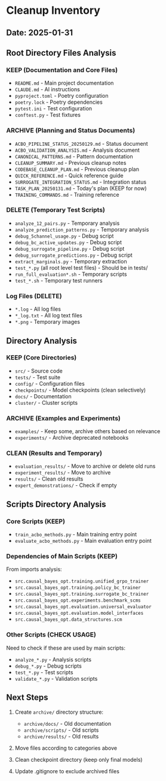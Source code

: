 # Cleanup Inventory

## Date: 2025-01-31

## Root Directory Files Analysis

### KEEP (Documentation and Core Files)
- `README.md` - Main project documentation
- `CLAUDE.md` - AI instructions 
- `pyproject.toml` - Poetry configuration
- `poetry.lock` - Poetry dependencies
- `pytest.ini` - Test configuration
- `conftest.py` - Test fixtures

### ARCHIVE (Planning and Status Documents)
- `ACBO_PIPELINE_STATUS_20250129.md` - Status document
- `ACBO_VALIDATION_ANALYSIS.md` - Analysis document
- `CANONICAL_PATTERNS.md` - Pattern documentation
- `CLEANUP_SUMMARY.md` - Previous cleanup notes
- `CODEBASE_CLEANUP_PLAN.md` - Previous cleanup plan
- `QUICK_REFERENCE.md` - Quick reference guide
- `SURROGATE_INTEGRATION_STATUS.md` - Integration status
- `TASK_PLAN_20250131.md` - Today's plan (KEEP for now)
- `TRAINING_COMMANDS.md` - Training reference

### DELETE (Temporary Test Scripts)
- `analyze_12_pairs.py` - Temporary analysis
- `analyze_prediction_patterns.py` - Temporary analysis
- `debug_5channel_usage.py` - Debug script
- `debug_bc_active_updates.py` - Debug script
- `debug_surrogate_pipeline.py` - Debug script
- `debug_surrogate_predictions.py` - Debug script
- `extract_marginals.py` - Temporary extraction
- `test_*.py` (all root level test files) - Should be in tests/
- `run_full_evaluation*.sh` - Temporary scripts
- `test_*.sh` - Temporary test runners

### Log Files (DELETE)
- `*.log` - All log files
- `*_log.txt` - All log text files
- `*.png` - Temporary images

## Directory Analysis

### KEEP (Core Directories)
- `src/` - Source code
- `tests/` - Test suite
- `config/` - Configuration files
- `checkpoints/` - Model checkpoints (clean selectively)
- `docs/` - Documentation
- `cluster/` - Cluster scripts

### ARCHIVE (Examples and Experiments)
- `examples/` - Keep some, archive others based on relevance
- `experiments/` - Archive deprecated notebooks

### CLEAN (Results and Temporary)
- `evaluation_results/` - Move to archive or delete old runs
- `experiment_results/` - Move to archive
- `results/` - Clean old results
- `expert_demonstrations/` - Check if empty

## Scripts Directory Analysis

### Core Scripts (KEEP)
- `train_acbo_methods.py` - Main training entry point
- `evaluate_acbo_methods.py` - Main evaluation entry point

### Dependencies of Main Scripts (KEEP)
From imports analysis:
- `src.causal_bayes_opt.training.unified_grpo_trainer`
- `src.causal_bayes_opt.training.policy_bc_trainer`
- `src.causal_bayes_opt.training.surrogate_bc_trainer`
- `src.causal_bayes_opt.experiments.benchmark_scms`
- `src.causal_bayes_opt.evaluation.universal_evaluator`
- `src.causal_bayes_opt.evaluation.model_interfaces`
- `src.causal_bayes_opt.data_structures.scm`

### Other Scripts (CHECK USAGE)
Need to check if these are used by main scripts:
- `analyze_*.py` - Analysis scripts
- `debug_*.py` - Debug scripts
- `test_*.py` - Test scripts
- `validate_*.py` - Validation scripts

## Next Steps

1. Create `archive/` directory structure:
   - `archive/docs/` - Old documentation
   - `archive/scripts/` - Old scripts
   - `archive/results/` - Old results

2. Move files according to categories above

3. Clean checkpoint directory (keep only final models)

4. Update .gitignore to exclude archived files